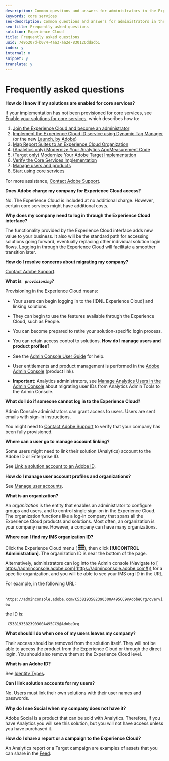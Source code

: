 ```yaml
---
description: Common questions and answers for administrators in the Experience Cloud.
keywords: core services
seo-description: Common questions and answers for administrators in the Experience Cloud.
seo-title: Frequently asked questions
solution: Experience Cloud
title: Frequently asked questions
uuid: 7e95207d-b074-4aa3-aa2e-830126ddadb1
index: y
internal: n
snippet: y
translate: y
---
```


# Frequently asked questions

**How do I know if my solutions are enabled for core services?** 

If your implementation has not been provisioned for core services, see [ Enable your solutions for core services](../core_services/core_services.md#concept_07ED1D5C64234E77976E6D572E78FB9C), which describes how to: 


1. [ Join the Experience Cloud and become an administrator](../core_services/core_services.md#section_2423F0BD3DF642658103310EE5EA6154)
1. [ Implement the Experience Cloud ID service using Dynamic Tag Manager](../core_services/core_services.md#section_3C9F6DF37C654D939625BB4D485E4354) (or the new [ Launch, by Adobe](https://marketing.adobe.com/resources/help/en_US/experience-cloud/launch/))
1. [ Map Report Suites to an Experience Cloud Organization](../core_services/core_services.md#concept_apg_zq2_rw)
1. [ (Analytics only) Modernize Your Analytics AppMeasurement Code](../core_services/core_services.md#section_1798D9D0F05C47E29816AC4EEB9A0913)
1. [ (Target only) Modernize Your Adobe Target Implementation](../core_services/core_services.md#section_C2F4493C7A36406DAE2266B429A4BD24)
1. [ Verify the Core Services Implementation](../core_services/core_services.md#section_E641782A0F4F44AF8C9C91216BE330D5)
1. [ Manage users and products](../core_services/core_services.md#section_B6E95F4E0E12483CB9DA99CBC0C5A4AF)
1. [ Start using core services](../core_services/core_services.md#section_960C06093623462E8EA247B3E97274A1)


For more assistance, [ Contact Adobe Support](https://helpx.adobe.com/marketing-cloud/contact-support.html). 

**Does Adobe charge my company for Experience Cloud access?** 

No. The Experience Cloud is included at no additional charge. However, certain core services might have additional costs. 

**Why does my company need to log in through the Experience Cloud interface?** 

The functionality provided by the Experience Cloud interface adds new value to your business. It also will be the standard path for accessing solutions going forward, eventually replacing other individual solution login flows. Logging in through the Experience Cloud will facilitate a smoother transition later. 

**How do I resolve concerns about migrating my company?** 

[ Contact Adobe Support](https://helpx.adobe.com/marketing-cloud/contact-support.html). 

**What is *` provisioning`*?** 

Provisioning in the Experience Cloud means: 

* Your users can begin logging in to the [!DNL  Experience Cloud] and linking solutions.
* They can begin to use the features available through the Experience Cloud, such as People.
* You can become prepared to retire your solution-specific login process.
* You can retain access control to solutions.
**How do I manage users and product profiles?** 

* See the [ Admin Console User Guide](https://helpx.adobe.com/enterprise/administering/user-guide.html) for help. 

* User entitlements and product management is performed in the [ Adobe Admin Console](https://adminconsole.adobe.com/enterprise) (product link). 

* **Important:** Analytics administrators, see [ Manage Analytics Users in the Admin Console](https://marketing.adobe.com/resources/help/en_US/experience-cloud/admin-console/analytics-migration/) about migrating user IDs from Analytics Admin Tools to the Admin Console. 

**What do I do if someone cannot log in to the Experience Cloud?** 

Admin Console administrators can grant access to users. Users are sent emails with sign-in instructions. 

You might need to [ Contact Adobe Support](https://helpx.adobe.com/marketing-cloud/contact-support.html) to verify that your company has been fully provisioned. 

**Where can a user go to manage account linking?** 

Some users might need to link their solution (Analytics) account to the Adobe ID or Enterprise ID. 

See [ Link a solution account to an Adobe ID](../admin_getting_started/organizations.md#task_FD389E78640848919E247AC5E95B8369). 

**How do I manage user account profiles and organizations?** 

See [ Manage user accounts](../admin_getting_started/organizations.md#topic_C31CB834F109465A82ED57FF0563B3F1). 

**What is an organization?** 

An *organization* is the entity that enables an administrator to configure groups and users, and to control single sign-on in the Experience Cloud. The organization functions like a log-in company that spans all the Experience Cloud products and solutions. Most often, an organization is your company name. However, a company can have many organizations. 

**Where can I find my IMS organization ID?** 

Click the Experience Cloud menu ( ![](assets/menu-icon.png)), then click **[!UICONTROL  Administration]**. The organization ID is near the bottom of the page. 

Alternatively, administrators can log into the Admin console (Navigate to [ https://adminconsole.adobe.com](https://adminconsole.adobe.com#)) for a specific organization, and you will be able to see your IMS org ID in the URL. 

For example, in the following URL: 

` https://adminconsole.adobe.com/C538193582390300A495CC9@AdobeOrg/overview` 

the ID is: 

` C538193582390300A495CC9@AdobeOrg` 

**What should I do when one of my users leaves my company?** 

Their access should be removed from the solution itself. They will not be able to access the product from the Experience Cloud or through the direct login. You should also remove them at the Experience Cloud level. 

**What is an Adobe ID?** 

See [ Identity Types](https://helpx.adobe.com/enterprise/help/identity.html). 

**Can I link solution accounts for my users?** 

No. Users must link their own solutions with their user names and passwords. 

**Why do I see Social when my company does not have it?** 

Adobe Social is a product that can be sold with Analytics. Therefore, if you have Analytics you will see this solution, but you will not have access unless you have purchased it. 

**How do I share a report or a campaign to the Experience Cloud?** 

An Analytics report or a Target campaign are examples of assets that you can share in the [ Feed](../feed.md#concept_9256B8768A294009A777282DD8719213). 
